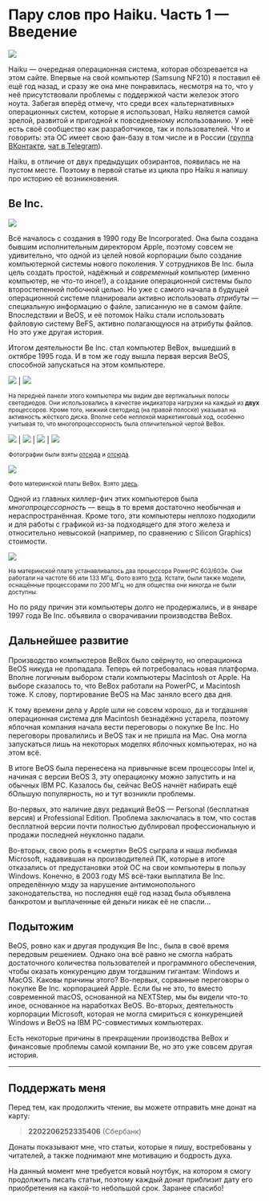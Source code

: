 # Пару слов про Haiku. Часть 1 — Введение

![](../pic/logo.svg)

Haiku — очередная операционная система, которая обозревается на этом сайте. Впервые на свой компьютер (Samsung NF210) я поставил её ещё год назад, и сразу же она мне понравилась, несмотря на то, что у неё присутствовали проблемы с поддержкой части железок этого ноута. Забегая вперёд отмечу, что среди всех «альтернативных» операционных систем, которые я использовал, Haiku является самой зрелой, развитой и пригодной к повседневному использованию. У неё есть своё сообщество как разработчиков, так и пользователей. Что и говорить: эта ОС имеет свою фан-базу в том числе и в России ([группа ВКонтакте](https://vk.com/haiku_os), [чат в Telegram](https://t.me/Haiku_RUS)).

Haiku, в отличие от двух предыдущих обзирантов, появилась не на пустом месте. Поэтому в первой статье из цикла про Haiku я напишу про историю её возникновения.

<!--
- Что такое BeOS;
- Поиск себя: BeBox, PowerPC, Intel
- Причины провала BeOS
- И тут мы плавно подходим к Haiku...
-->

## Be Inc.

![](pic/be.png)

Всё началось с создания в 1990 году Be Incorporated. Она была создана бывшим исполнительным директором Apple, поэтому совсем не удивительно, что одной из целей новой корпорации было создание компьютерной системы нового поколения. У сотрудников Be Inc. была цель создать простой, надёжный и *современный* компьютер (именно компьютер, не что-то иное!), а создание операционной системы было второстепенной побочной целью. Но уже с самого начала в будущей операционной системе планировали активно использовать *атрибуты* — специальную информацию о файле, записанную не в самом файле. Впоследствии и BeOS, и её потомок Haiku стали использовать файловую систему BeFS, активно полагающуюся на атрибуты файлов. Но это уже другая история.

Итогом деятельности Be Inc. стал компьютер BeBox, вышедший в октябре 1995 года. И в том же году вышла первая версия BeOS, способной запускаться на этом компьютере.

![](pic/BeBox.jpg) | ![](pic/BeBox1.jpg)

<small>На передней панели этого компьютера мы видим две вертикальных полосы светодиодов. Они использовались в качестве индикатора нагрузки на каждый из <b>двух</b> процессоров. Кроме того, нижний светодиод (на правой полоске) указывал на активность жёсткого диска. Вполне себе неплохой маркетинговый ход, особенно учитывая то, что многопроцессорность была отличительной чертой BeBox.</small>

![](pic/BeBox2.jpg) | ![](pic/BeBox3.jpg) | ![](pic/bebox_full.jpg) | ![](pic/lastbebox.jpg)

<small>Фотографии были взяты <a href="http://www.josephpalmer.com/BeBox/BeBox.shtml">отсюда</a> и <a href="https://web.archive.org/web/20071012170227/http://bebox.nu/images.php?s=images/ppcbebox">отсюда</a>.</small>

![](pic/BeCPUsBoard.gif)

<small>Фото материнской платы BeBox. Взято <a href="https://web.archive.org/web/20071017122956/http://www.bebox.nu/tech.php?s=tech/mainprocboard">здесь</a>.</small>

Одной из главных киллер-фич этих компьютеров была *многопроцессорность* — вещь в то время достаточно необычная и нераспространённая. Кроме того, эти компьютеры неплохо подходили и для работы с графикой из-за подходящего для этого железа и относительно невысокой (например, по сравнению с Silicon Graphics) стоимости.

![](pic/processors.gif)

<small>На материнской плате устанавливалось два процессора PowerPC 603/603e. Они работали на частоте 66 или 133 МГц. Фото взято <a href="https://web.archive.org/web/20071017123259/http://www.bebox.nu/tech.php?s=tech/processors">тута</a>. Кстати, были также модели, оснащённые процессорами по 200 МГц, но для общества они никогда не были доступны.</small>

Но по ряду причин эти компьютеры долго не продержались, и в январе 1997 года Be Inc. объявила о сворачивании производства BeBox.

## Дальнейшее развитие

Производство компьютеров BeBox было свёрнуто, но операционка BeOS никуда не пропадала. Теперь ей потребовалась новая платформа. Вполне логичным выбором стали компьютеры Macintosh от Apple. На выборе сказалось то, что BeBox работали на PowerPC, и Macintosh тоже. К слову, портирование BeOS на Mac заняло всего два дня.

К тому времени дела у Apple шли не совсем хорошо, да и тогдашняя операционная система для Macintosh безнадёжно устарела, поэтому яблочная компания начала вести переговоры о покупке Be Inc. Но переговоры провалились и BeOS так и не пришла на Mac. Она могла запускаться лишь на некоторых моделях яблочных компьютерах, но на этом всё.

В итоге BeOS была перенесена на привычные всем процессоры Intel и, начиная с версии BeOS 3, эту операционку можно запустить и на обычных IBM PC. Казалось бы, сейчас BeOS начнёт набирать ещё бОльшую популярность, но и тут возникли проблемы.

Во-первых, это наличие двух редакций BeOS — Personal (бесплатная версия) и Professional Edition. Проблема заключалась в том, что состав бесплатной версии почти полностью дублировал профессиональную и продажи последней неуклонно падали.

Во-вторых, свою роль в «смерти» BeOS сыграла и наша любимая Microsoft, надавившая на производителей ПК, которые в итоге отказались от предустановки этой ОС на свои компьютеры в пользу Windows. Конечно, в 2003 году MS всё-таки выплатила Be Inc. определённую мзду за нарушение антимонопольного законодательства, но последняя ещё год назад была объявлена банкротом и выплаченные ей деньги никак её не спасли...

## Подытожим

BeOS, ровно как и другая продукция Be Inc., была в своё время передовым решением. Однако она всё равно не смогла набрать достаточного количества пользователей и программного обеспечения, чтобы оказать конкуренцию двум тогдашним гигантам: Windows и MacOS. Каковы причины этого? Во-первых, сорванные переговоры о покупке Be Inc. корпорацией Apple. Если бы не это, то вместо современной macOS, основанной на NEXTStep, мы бы видели что-то иное, основанное на наработках BeOS. Во-вторых, деятельность корпорации Microsoft, которая не могла смириться с конкуренцией Windows и BeOS на IBM PC-совместимых компьютерах.

Есть некоторые причины в прекращении производства BeBox и финансовые проблемы самой компании Be, но это уже совсем другая история.

---

## Поддержать меня

Перед тем, как продолжить чтение, вы можете отправить мне донат на карту:

> **2202206252335406** (Сбербанк)

Донаты показывают мне, что статьи, которые я пишу, востребованы у читателей, а также поднимают мне мотивацию и бодрость духа.

На данный момент мне требуется новый ноутбук, на котором я смогу продолжить писать статьи, поэтому каждый донат приблизит дату его приобретения на какой-то небольшой срок. Заранее спасибо!
